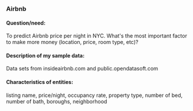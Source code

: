 ### Airbnb


#### Question/need:

To predict Airbnb price per night in NYC.
What's the most important factor to make more money (location, price, room type, etc)?

#### Description of my sample data:

Data sets from insideairbnb.com and public.opendatasoft.com

#### Characteristics of entities:

listing name, price/night, occupancy rate, property type, number of bed, number of bath, boroughs, neighborhood
